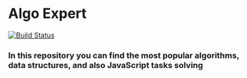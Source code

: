# Algo Expert

[![Build Status](https://api.cirrus-ci.com/github/MaximLukianchuk/AlgoExpert.svg)](https://cirrus-ci.com/github/MaximLukianchuk/AlgoExpert)

### In this repository you can find the most popular algorithms, data structures, and also JavaScript tasks solving
